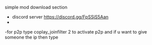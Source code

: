 simple mod download section
- discord server https://discord.gg/FpSSjS5Aan
- 
-for p2p type coplay_joinfilter 2 to activate p2p and if u want to give someone the ip then type 
